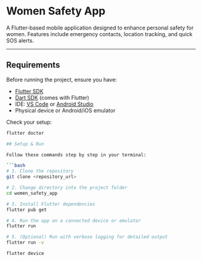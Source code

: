 # Women Safety App

A Flutter-based mobile application designed to enhance personal safety for women. Features include emergency contacts, location tracking, and quick SOS alerts.

---

## Requirements
Before running the project, ensure you have:

- [Flutter SDK](https://docs.flutter.dev/get-started/install)
- [Dart SDK](https://dart.dev/get-dart) (comes with Flutter)
- IDE: [VS Code](https://code.visualstudio.com/) or [Android Studio](https://developer.android.com/studio)
- Physical device or Android/iOS emulator

Check your setup:

```bash
flutter doctor

## Setup & Run

Follow these commands step by step in your terminal:

```bash
# 1. Clone the repository
git clone <repository_url>

# 2. Change directory into the project folder
cd women_safety_app

# 3. Install Flutter dependencies
flutter pub get

# 4. Run the app on a connected device or emulator
flutter run

# 5. (Optional) Run with verbose logging for detailed output
flutter run -v

flutter device
